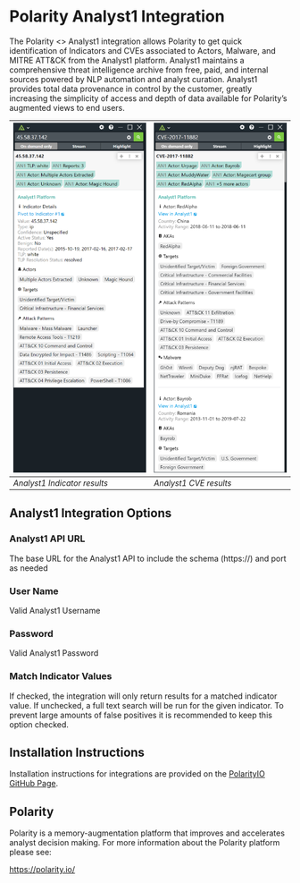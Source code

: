 # Polarity Analyst1 Integration

The Polarity <> Analyst1 integration allows Polarity to get quick identification of Indicators and CVEs associated to Actors, Malware, and MITRE ATT&CK from the Analyst1 platform. Analyst1 maintains a comprehensive threat intelligence archive from free, paid, and internal sources powered by NLP automation and analyst curation. Analyst1 provides total data provenance in control by the customer, greatly increasing the simplicity of access and depth of data available for Polarity’s augmented views to end users.

| ![overlay window](assets/overlay.png) | ![risk history](assets/cve.png) |
|---|--|
|*Analyst1 Indicator results* | *Analyst1 CVE results* |

## Analyst1 Integration Options

### Analyst1 API URL

The base URL for the Analyst1 API to include the schema (https://) and port as needed

### User Name

Valid Analyst1 Username

### Password

Valid Analyst1 Password

### Match Indicator Values

If checked, the integration will only return results for a matched indicator value. If unchecked, a full text search will be run for the given indicator. To prevent large amounts of false positives it is recommended to keep this option checked.

## Installation Instructions

Installation instructions for integrations are provided on the [PolarityIO GitHub Page](https://polarityio.github.io/).

## Polarity

Polarity is a memory-augmentation platform that improves and accelerates analyst decision making.  For more information about the Polarity platform please see:

https://polarity.io/
